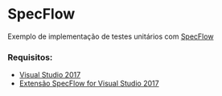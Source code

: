 # SpecFlow
Exemplo de implementação de testes unitários com [SpecFlow](http://specflow.org/)

### Requisitos:
* [Visual Studio 2017](https://www.visualstudio.com/pt-br/downloads/)
* [Extensão SpecFlow for Visual Studio 2017](https://marketplace.visualstudio.com/items?itemName=TechTalkSpecFlowTeam.SpecFlowforVisualStudio2017)
